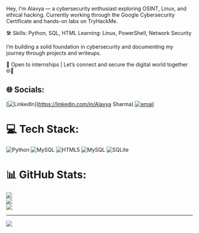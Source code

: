 Hey, I'm Alavya — 
a cybersecurity enthusiast exploring OSINT, Linux, and ethical hacking.
Currently working through the Google Cybersecurity Certificate and hands-on labs on TryHackMe.

🛠️ Skills: Python, SQL, HTML 
Learning: Linux, PowerShell, Network Security

I’m building a solid foundation in cybersecurity and documenting my journey through projects and writeups.

💼 Open to internships | Let’s connect and secure the digital world together 🌐🔐


## 🌐 Socials:
[![LinkedIn](https://img.shields.io/badge/LinkedIn-%230077B5.svg?logo=linkedin&logoColor=white)](https://linkedin.com/in/Alavya Sharma) [![email](https://img.shields.io/badge/Email-D14836?logo=gmail&logoColor=white)](mailto:alavyasharma2007@gmail.com) 

# 💻 Tech Stack:
![Python](https://img.shields.io/badge/python-3670A0?style=for-the-badge&logo=python&logoColor=ffdd54) ![MySQL](https://img.shields.io/badge/mysql-4479A1.svg?style=for-the-badge&logo=mysql&logoColor=white) ![HTML5](https://img.shields.io/badge/html5-%23E34F26.svg?style=for-the-badge&logo=html5&logoColor=white) ![MySQL](https://img.shields.io/badge/mysql-4479A1.svg?style=for-the-badge&logo=mysql&logoColor=white) ![SQLite](https://img.shields.io/badge/sqlite-%2307405e.svg?style=for-the-badge&logo=sqlite&logoColor=white)
# 📊 GitHub Stats:
![](https://github-readme-stats.vercel.app/api?username=alavyasharma&theme=shades-of-purple&hide_border=false&include_all_commits=false&count_private=false)<br/>
![](https://nirzak-streak-stats.vercel.app/?user=alavyasharma&theme=shades-of-purple&hide_border=false)<br/>
![](https://github-readme-stats.vercel.app/api/top-langs/?username=alavyasharma&theme=shades-of-purple&hide_border=false&include_all_commits=false&count_private=false&layout=compact)

---
[![](https://visitcount.itsvg.in/api?id=alavyasharma&icon=0&color=0)](https://visitcount.itsvg.in)

<!-- Proudly created with GPRM ( https://gprm.itsvg.in ) -->
